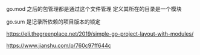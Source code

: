 <!--
 * @Author: your name
 * @Date: 2021-04-06 14:31:22
 * @LastEditTime: 2021-04-07 19:00:14
 * @LastEditors: Please set LastEditors
 * @Description: In User Settings Edit
 * @FilePath: /go_notes/docs/go.mod和go.sum.md
-->
go.mod
之后的包管理都是通过这个文件管理
定义其所在的目录是一个模块

go.sum
是记录所依赖的项目版本的锁定

https://eli.thegreenplace.net/2019/simple-go-project-layout-with-modules/

https://www.jianshu.com/p/760c97ff644c